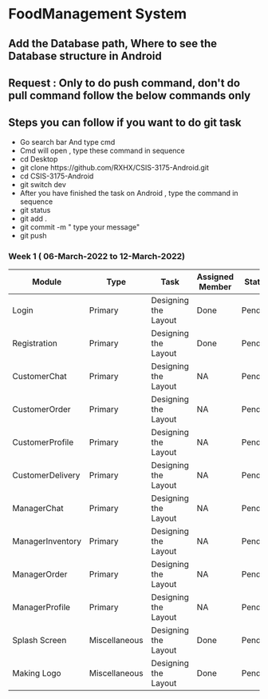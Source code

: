 # FoodManagement System #


  ## Add the Database path, Where to see the Database structure in Android ##
## Request : Only to do push command, don't do pull command follow the below commands only ## 
## Steps you can follow if you want to do git task  ##
   <ul>
   <li> Go search bar And type cmd </li>
   <li> Cmd will open , type these command in sequence </li>
   <li> cd Desktop </li>
   <li> git clone https://github.com/RXHX/CSIS-3175-Android.git</li>
   <li> cd CSIS-3175-Android </li>
   <li> git switch dev </li>
   <li> After you have finished the task on Android , type the command in sequence </li>
   <li> git status </li>
   <li>  git add .  </li>
    <li>  git commit -m " type your message" </li>
     <li>  git push </li>   
   </ul>
    
    
   
    
   ### Week 1 ( 06-March-2022 to 12-March-2022)  ###

| Module | Type |Task | Assigned Member | Status | Deadline   
| ---   | --- |---  | --- | --- | ---
| Login | Primary| Designing the Layout | Done | Pending |  12 March 2022
| Registration | Primary| Designing the Layout | Done | Pending |  12 March 2022
| CustomerChat | Primary| Designing the Layout | NA  | Pending |  12 March 2022
| CustomerOrder | Primary| Designing the Layout | NA  | Pending |  12 March 2022
| CustomerProfile | Primary| Designing the Layout | NA | Pending |  12 March 2022
| CustomerDelivery | Primary| Designing the Layout | NA | Pending |  12 March 2022
| ManagerChat | Primary| Designing the Layout | NA   | Pending |  12 March 2022
| ManagerInventory | Primary| Designing the Layout | NA | Pending |  12 March 2022
| ManagerOrder | Primary| Designing the Layout | NA | Pending |  12 March 2022
| ManagerProfile | Primary| Designing the Layout | NA | Pending |  12 March 2022
| Splash Screen | Miscellaneous | Designing the Layout | Done | Pending |  12 March 2022
| Making Logo |  Miscellaneous |Designing the Layout | Done | Pending |  12 March 2022
 



